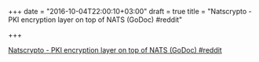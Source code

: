+++
date = "2016-10-04T22:00:10+03:00"
draft = true
title = "Natscrypto - PKI encryption layer on top of NATS (GoDoc)  #reddit"

+++

<p><a href="https://t.co/hSRskfXG8F">Natscrypto - PKI encryption layer on top of NATS (GoDoc)  #reddit</a></p>
